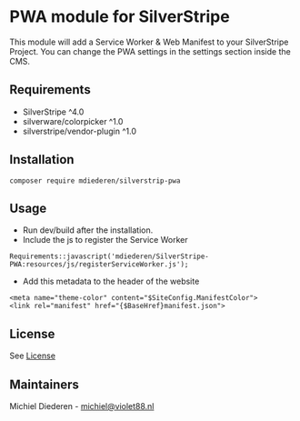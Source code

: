 # PWA module for SilverStripe

This module will add a Service Worker & Web Manifest to your SilverStripe Project. You can change the PWA settings in the settings section inside the CMS.

## Requirements
- SilverStripe ^4.0
- silverware/colorpicker ^1.0
- silverstripe/vendor-plugin ^1.0

## Installation

```
composer require mdiederen/silverstrip-pwa
```

## Usage

- Run dev/build after the installation.
- Include the js to register the Service Worker
```
Requirements::javascript('mdiederen/SilverStripe-PWA:resources/js/registerServiceWorker.js');
```
- Add this metadata to the header of the website
```
<meta name="theme-color" content="$SiteConfig.ManifestColor">
<link rel="manifest" href="{$BaseHref}manifest.json">
```
## License

See [License](LICENSE)

## Maintainers

Michiel Diederen - michiel@violet88.nl